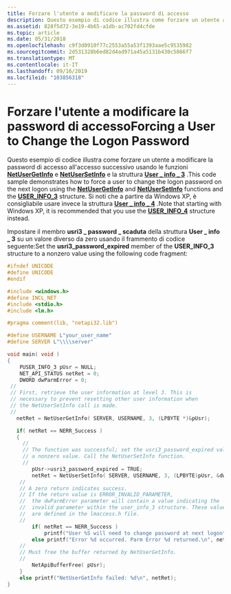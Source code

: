 ```yaml
---
title: Forzare l'utente a modificare la password di accesso
description: Questo esempio di codice illustra come forzare un utente a modificare la password di accesso all'accesso successivo usando le funzioni NetUserGetInfo e NetUserSetInfo e la \_ struttura User info \_ 3.
ms.assetid: 828f5d72-3e19-4b65-a1db-ac702fd4cfde
ms.topic: article
ms.date: 05/31/2018
ms.openlocfilehash: c9f3d0910f77c2553a55a53f1393aae5c9535982
ms.sourcegitcommit: 2d531328b6ed82d4ad971a45a5131b430c5866f7
ms.translationtype: MT
ms.contentlocale: it-IT
ms.lasthandoff: 09/16/2019
ms.locfileid: "103856318"
---
```

# <a name="forcing-a-user-to-change-the-logon-password"></a><span data-ttu-id="fb745-103">Forzare l'utente a modificare la password di accesso</span><span class="sxs-lookup"><span data-stu-id="fb745-103">Forcing a User to Change the Logon Password</span></span>

<span data-ttu-id="fb745-104">Questo esempio di codice illustra come forzare un utente a modificare la password di accesso all'accesso successivo usando le funzioni [**NetUserGetInfo**](/windows/desktop/api/Lmaccess/nf-lmaccess-netusergetinfo) e [**NetUserSetInfo**](/windows/desktop/api/Lmaccess/nf-lmaccess-netusersetinfo) e la struttura [**User \_ info \_ 3**](/windows/desktop/api/Lmaccess/ns-lmaccess-user_info_3) .</span><span class="sxs-lookup"><span data-stu-id="fb745-104">This code sample demonstrates how to force a user to change the logon password on the next logon using the [**NetUserGetInfo**](/windows/desktop/api/Lmaccess/nf-lmaccess-netusergetinfo) and [**NetUserSetInfo**](/windows/desktop/api/Lmaccess/nf-lmaccess-netusersetinfo) functions and the [**USER\_INFO\_3**](/windows/desktop/api/Lmaccess/ns-lmaccess-user_info_3) structure.</span></span> <span data-ttu-id="fb745-105">Si noti che a partire da Windows XP, è consigliabile usare invece la struttura [**User \_ info \_ 4**](/windows/desktop/api/Lmaccess/ns-lmaccess-user_info_4) .</span><span class="sxs-lookup"><span data-stu-id="fb745-105">Note that starting with Windows XP, it is recommended that you use the [**USER\_INFO\_4**](/windows/desktop/api/Lmaccess/ns-lmaccess-user_info_4) structure instead.</span></span>

<span data-ttu-id="fb745-106">Impostare il membro **usri3 \_ password \_ scaduta** della struttura **User \_ info \_ 3** su un valore diverso da zero usando il frammento di codice seguente:</span><span class="sxs-lookup"><span data-stu-id="fb745-106">Set the **usri3\_password\_expired** member of the **USER\_INFO\_3** structure to a nonzero value using the following code fragment:</span></span>


```C++
#ifndef UNICODE
#define UNICODE
#endif

#include <windows.h>
#define INCL_NET
#include <stdio.h>
#include <lm.h>

#pragma comment(lib, "netapi32.lib")

#define USERNAME L"your_user_name"
#define SERVER L"\\\\server"

void main( void )
{
    PUSER_INFO_3 pUsr = NULL;
    NET_API_STATUS netRet = 0;
    DWORD dwParmError = 0;
 //
 // First, retrieve the user information at level 3. This is 
 // necessary to prevent resetting other user information when 
 // the NetUserSetInfo call is made.
 //
   netRet = NetUserGetInfo( SERVER, USERNAME, 3, (LPBYTE *)&pUsr);

   if( netRet == NERR_Success )
   {
     //
     // The function was successful; set the usri3_password_expired value to 
     // a nonzero value. Call the NetUserSetInfo function.
     //
        pUsr->usri3_password_expired = TRUE;
        netRet = NetUserSetInfo( SERVER, USERNAME, 3, (LPBYTE)pUsr, &dwParmError);
    //
    // A zero return indicates success. 
    // If the return value is ERROR_INVALID_PARAMETER, 
    //  the dwParmError parameter will contain a value indicating the 
    //  invalid parameter within the user_info_3 structure. These values 
    //  are defined in the lmaccess.h file.
    //
        if( netRet == NERR_Success )
            printf("User %S will need to change password at next logon", USERNAME);
        else printf("Error %d occurred. Parm Error %d returned.\n", netRet, dwParmError);
    //
    // Must free the buffer returned by NetUserGetInfo.
    //
        NetApiBufferFree( pUsr);
    }
    else printf("NetUserGetInfo failed: %d\n", netRet);
}
```



 

 




